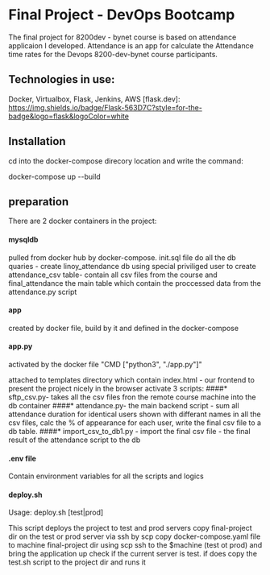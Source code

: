 # Final Project - DevOps Bootcamp 

The final project for 8200dev - bynet course is based on attendance applicaion I developed.
Attendance is an app for calculate the Attendance time rates for the Devops 8200-dev-bynet course participants.

## Technologies in use:
Docker, Virtualbox, Flask, Jenkins, AWS
[flask.dev]: https://img.shields.io/badge/Flask-563D7C?style=for-the-badge&logo=flask&logoColor=white

## Installation
cd into the docker-compose direcory location and write the command:

docker-compose up --build

## preparation

There are 2 docker containers in the project:
#### mysqldb 
pulled from docker hub by docker-compose.
init.sql file do all the db quaries - create linoy_attendance db
using special priviliged user to create attendance_csv table- contain all csv files from the course and final_attendance the main table which contain the proccessed data from the attendance.py script
#### app
created by docker file, build by it and defined in the docker-compose 
 
#### app.py
activated by the docker file "CMD ["python3", "./app.py"]"

attached to templates directory which contain index.html - our frontend to present the project nicely in the browser
activate 3 scripts:
####* sftp_csv.py- 
takes all the csv files fron the remote course machine into the db container
####* attendance.py-
the main backend script - sum all attendance duration for identical users shown with differant names in all the csv files, calc the % of appearance for each user, write the final csv file to a db table.
####* import_csv_to_db1.py - 
import the final csv file - the final result of the attendance script to the db


#### .env file
Contain  environment variables for all the scripts and logics 

#### deploy.sh 
Usage: deploy.sh [test|prod]

This script deploys the project to test and prod servers 
copy final-project dir on the test or prod server via ssh by scp
copy docker-compose.yaml file to machine final-project dir using scp
ssh to the $machine (test ot prod) and bring the application up
check if the current server is test. if does copy the test.sh script to the project dir and runs it

